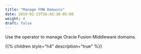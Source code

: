 ```yaml
---
title: "Manage FMW Domains"
date: 2019-02-23T16:43:10-05:00
weight: 4
draft: false
---
```

Use the operator to manage Oracle Fusion Middleware domains.

{{% children style="h4" description="true" %}}
